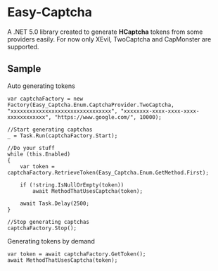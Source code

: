 # Easy-Captcha

A .NET 5.0 library created to generate **HCaptcha** tokens from some providers easily.
For now only XEvil, TwoCaptcha and CapMonster are supported.

## Sample
Auto generating tokens

    var captchaFactory = new Factory(Easy_Captcha.Enum.CaptchaProvider.TwoCaptcha, "xxxxxxxxxxxxxxxxxxxxxxxxxxxxxxxx", "xxxxxxxx-xxxx-xxxx-xxxx-xxxxxxxxxxxx", "https://www.google.com/", 10000);
    
    //Start generating captchas
    _ = Task.Run(captchaFactory.Start);
    
    //Do your stuff
    while (this.Enabled) 
    {
        var token = captchaFactory.RetrieveToken(Easy_Captcha.Enum.GetMethod.First);
    
        if (!string.IsNullOrEmpty(token))
	        await MethodThatUsesCaptcha(token);

        await Task.Delay(2500;
    }
    
    //Stop generating captchas
    captchaFactory.Stop();    
Generating tokens by demand

    var token = await captchaFactory.GetToken();
    await MethodThatUsesCaptcha(token);
